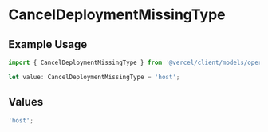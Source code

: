 # CancelDeploymentMissingType

## Example Usage

```typescript
import { CancelDeploymentMissingType } from '@vercel/client/models/operations';

let value: CancelDeploymentMissingType = 'host';
```

## Values

```typescript
'host';
```
